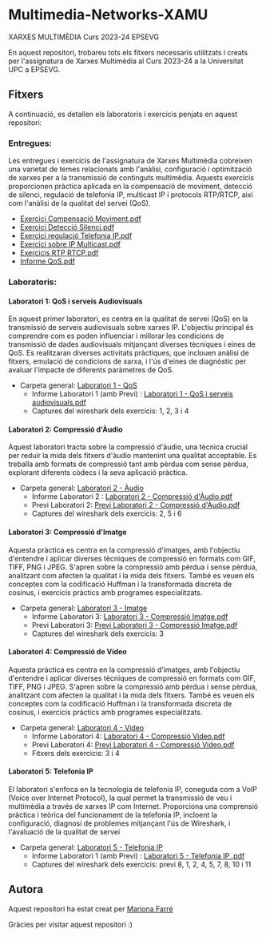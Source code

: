 # Multimedia-Networks-XAMU
XARXES MULTIMÈDIA Curs 2023-24 EPSEVG

En aquest repositori, trobareu tots els fitxers necessaris utilitzats i creats per l'assignatura de Xarxes Multimèdia al Curs 2023-24 a la Universitat UPC a EPSEVG.

## Fitxers
A continuació, es detallen els laboratoris i exercicis penjats en aquest repositori:

### Entregues:
Les entregues i exercicis de l'assignatura de Xarxes Multimèdia cobreixen una varietat de temes relacionats amb l'anàlisi, configuració i optimització de xarxes per a la transmissió de continguts multimèdia. Aquests exercicis proporcionen pràctica aplicada en la compensació de moviment, detecció de silenci, regulació de telefonia IP, multicast IP i protocols RTP/RTCP, així com l'anàlisi de la qualitat del servei (QoS).

- [Exercici Compensació Moviment.pdf](https://github.com/Mariona-FT/Multimedia-Networks-XAMU/blob/main/Entregues/Exercici%20Compensaci%C3%B3%20Moviment.pdf)
- [Exercici Detecció Silenci.pdf](https://github.com/Mariona-FT/Multimedia-Networks-XAMU/blob/main/Entregues/Exercici%20Detecci%C3%B3%20Silenci.pdf)
- [Exercici regulació Telefonia IP.pdf](https://github.com/Mariona-FT/Multimedia-Networks-XAMU/blob/main/Entregues/Exercici%20regulaci%C3%B3%20Telefonia%20IP.pdf)
- [Exercici sobre IP Multicast.pdf](https://github.com/Mariona-FT/Multimedia-Networks-XAMU/blob/main/Entregues/Exercici%20sobre%20IP%20Multicast.pdf)
- [Exercicis RTP RTCP.pdf](https://github.com/Mariona-FT/Multimedia-Networks-XAMU/blob/main/Entregues/Exercicis%20RTP%20RTCP.pdf)
- [Informe QoS.pdf](https://github.com/Mariona-FT/Multimedia-Networks-XAMU/blob/main/Entregues/Informe%20QoS.pdf)

### Laboratoris:

#### Laboratori 1: QoS i serveis Audiovisuals
En aquest primer laboratori, es centra en la qualitat de servei (QoS) en la transmissió de serveis audiovisuals sobre xarxes IP. L'objectiu principal és comprendre com es poden influenciar i millorar les condicions de transmissió de dades audiovisuals mitjançant diverses tècniques i eines de QoS. Es realitzaran diverses activitats pràctiques, que inclouen anàlisi de fitxers, emulació de condicions de xarxa, i l'ús d'eines de diagnòstic per avaluar l'impacte de diferents paràmetres de QoS.

- Carpeta general: [Laboratori 1 - QoS](https://github.com/Mariona-FT/Multimedia-Networks-XAMU/tree/main/Laboratoris/Laboratori%201-%20QoS)
  - Informe Laboratori 1 (amb Previ) : [Laboratori 1 - QoS i serveis audiovisuals.pdf](https://github.com/Mariona-FT/Multimedia-Networks-XAMU/blob/main/Laboratoris/Laboratori%201-%20QoS/Laboratori%201%20-%20QoS%20i%20serveis%20audiovisuals.pdf)
  -  Captures del wireshark dels exercicis: 1, 2, 3 i 4

#### Laboratori 2: Compressió d'Àudio
Aquest laboratori tracta sobre la compressió d'àudio, una tècnica crucial per reduir la mida dels fitxers d'àudio mantenint una qualitat acceptable. Es treballa amb formats de compressió tant amb pèrdua com sense pèrdua, explorant diferents còdecs i la seva aplicació pràctica.

- Carpeta general: [Laboratori 2 - Àudio](https://github.com/Mariona-FT/Multimedia-Networks-XAMU/tree/main/Laboratoris/Laboratori%202%20-%20%C3%80udio)
  - Informe Laboratori 2 : [Laboratori 2 - Compressió d'Àudio.pdf](https://github.com/Mariona-FT/Multimedia-Networks-XAMU/blob/main/Laboratoris/Laboratori%202%20-%20%C3%80udio/Laboratori%202%20-%20Compressi%C3%B3%20d'%C3%80udio.pdf)
  - Previ Laboratori 2: [Previ Laboratori 2 - Compressió d'Àudio.pdf ](https://github.com/Mariona-FT/Multimedia-Networks-XAMU/blob/main/Laboratoris/Laboratori%202%20-%20%C3%80udio/Previ%20Laboratori%202%20-%20Compressi%C3%B3%20d'%C3%80udio.pdf)
  -  Captures del wireshark dels exercicis: 2, 5 i 6

#### Laboratori 3: Compressió d'Imatge
Aquesta pràctica es centra en la compressió d'imatges, amb l'objectiu d'entendre i aplicar diverses tècniques de compressió en formats com GIF, TIFF, PNG i JPEG. S'apren sobre la compressió amb pèrdua i sense pèrdua, analitzant com afecten la qualitat i la mida dels fitxers. També es veuen els conceptes com la codificació Huffman i la transformada discreta de cosinus, i exercicis pràctics amb programes especialitzats.

- Carpeta general: [Laboratori 3 - Imatge](https://github.com/Mariona-FT/Multimedia-Networks-XAMU/tree/main/Laboratoris/Laboratori%203%20-%20Imatge)
  - Informe Laboratori 3: [Laboratori 3 - Compressió Imatge.pdf](https://github.com/Mariona-FT/Multimedia-Networks-XAMU/blob/main/Laboratoris/Laboratori%203%20-%20Imatge/Laboratori%203%20-%20Pr%C3%A0ctica%20Imatge.pdf)
  - Previ Laboratori 3: [Previ Laboratori 3 - Compressió Imatge.pdf ](https://github.com/Mariona-FT/Multimedia-Networks-XAMU/blob/main/Laboratoris/Laboratori%203%20-%20Imatge/Previ%20Laboratori%203%20-%20Compressi%C3%B3%20Imatge.pdf)
  -  Captures del wireshark dels exercicis: 3

#### Laboratori 4: Compressió de Vídeo
Aquesta pràctica es centra en la compressió d'imatges, amb l'objectiu d'entendre i aplicar diverses tècniques de compressió en formats com GIF, TIFF, PNG i JPEG. S'apren sobre la compressió amb pèrdua i sense pèrdua, analitzant com afecten la qualitat i la mida dels fitxers. També es veuen els conceptes com la codificació Huffman i la transformada discreta de cosinus, i exercicis pràctics amb programes especialitzats.

- Carpeta general: [Laboratori 4 - Video](https://github.com/Mariona-FT/Multimedia-Networks-XAMU/tree/main/Laboratoris/Laboratori%204%20-%20V%C3%ADdeo)
  - Informe Laboratori 4: [Laboratori 4 - Compressió Video.pdf](https://github.com/Mariona-FT/Multimedia-Networks-XAMU/blob/main/Laboratoris/Laboratori%204%20-%20V%C3%ADdeo/Laboratori%204%20-%20Compressi%C3%B3%20Video.pdf)
  - Previ Laboratori 4: [Previ Laboratori 4 - Compressió Video.pdf ](https://github.com/Mariona-FT/Multimedia-Networks-XAMU/blob/main/Laboratoris/Laboratori%204%20-%20V%C3%ADdeo/Previ%20Laboratori%204%20-%20Compressi%C3%B3%20Video.pdf)
  -  Fitxers dels exercicis: 3 i 4

#### Laboratori 5: Telefonia IP
El laboratori s'enfoca en la tecnologia de telefonia IP, coneguda com a VoIP (Voice over Internet Protocol), la qual permet la transmissió de veu i multimèdia a través de xarxes IP com Internet. Proporciona una comprensió pràctica i teòrica del funcionament de la telefonia IP, incloent la configuració, diagnosi de problemes mitjançant l'ús de Wireshark, i l'avaluació de la qualitat de servei

- Carpeta general: [Laboratori 5 - Telefonia IP](https://github.com/Mariona-FT/Multimedia-Networks-XAMU/tree/main/Laboratoris/Laboratori%205%20-%20Telefonia%20IP)
  - Informe Laboratori 1 (amb Previ) : [Laboratori 5 - Telefonia IP .pdf](https://github.com/Mariona-FT/Multimedia-Networks-XAMU/blob/main/Laboratoris/Laboratori%205%20-%20Telefonia%20IP/Laboratori%205%20-%20Telefonia%20IP.pdf)
  -  Captures del wireshark dels exercicis: previ 8, 1, 2, 4, 5, 7, 8, 10 i 11
  

## Autora

Aquest repositori ha estat creat per [Mariona Farré](https://github.com/Mariona-FT) 


Gràcies per visitar aquest repositori :)
